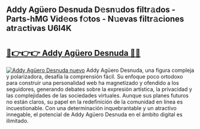 ## Addy Agüero Desnuda D𝚎sn𝚞dos filtr𝚊dos - Parts-hMG Vid𝚎os f𝚘tos - N𝚞evas filtr𝚊ciones atr𝚊ctivas U6l4K

# <h2><a href="http://mbaa8d.tromn.icu/?c=Addy+Ag%c3%bcero+Desnuda">🔗👉👉👉 Addy Agüero Desnuda 🔗🔗</a></h2>

[![Addy Agüero Desnuda nuevo](https://i.imgur.com/pEAQMta.gif)](http://mbaa8d.tromn.icu/?c=Addy+Ag%c3%bcero+Desnuda)
Addy Agüero Desnuda, una figura compleja y polarizadora, desafía la comprensión fácil. Su enfoque poco ortodoxo para construir una personalidad web ha magnetizado y ofendido a los seguidores, generando debates sobre la expresión artística, la privacidad y las complejidades de las sociedades virtuales. Aunque sus planes futuros no están claros, su papel en la redefinición de la comunidad en línea es incuestionable. Con una determinación inquebrantable y un atractivo innegable, el potencial de Addy Agüero Desnuda en el ámbito digital es ilimitado.
